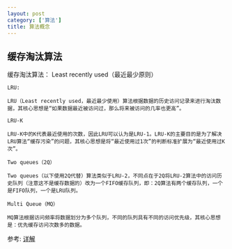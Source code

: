 ```yaml
---
layout: post
category: ['算法']
title: 算法概念
---
```

## 缓存淘汰算法
缓存淘汰算法： Least recently used（最近最少原则） 

`LRU:`

`LRU（Least recently used，最近最少使用）算法根据数据的历史访问记录来进行淘汰数据，其核心思想是“如果数据最近被访问过，那么将来被访问的几率也更高”。`

`LRU-K`

`LRU-K中的K代表最近使用的次数，因此LRU可以认为是LRU-1。LRU-K的主要目的是为了解决LRU算法“缓存污染”的问题，其核心思想是将“最近使用过1次”的判断标准扩展为“最近使用过K次”。`

`Two queues（2Q）`

`Two queues（以下使用2Q代替）算法类似于LRU-2，不同点在于2Q将LRU-2算法中的访问历史队列（注意这不是缓存数据的）改为一个FIFO缓存队列，即：2Q算法有两个缓存队列，一个是FIFO队列，一个是LRU队列。`


`Multi Queue（MQ）`

`MQ算法根据访问频率将数据划分为多个队列，不同的队列具有不同的访问优先级，其核心思想是：优先缓存访问次数多的数据。`


参考: 
[详解](http://flychao88.iteye.com/blog/1977653)

